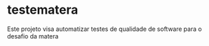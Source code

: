 # testematera
Este projeto visa automatizar testes de qualidade de software para o desafio da matera

